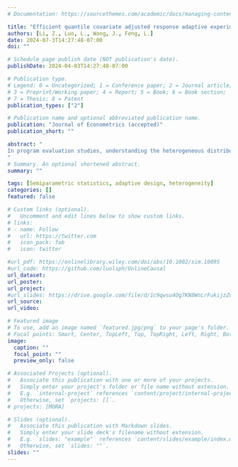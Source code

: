 ```yaml
---
# Documentation: https://sourcethemes.com/academic/docs/managing-content/

title: "Efficient quantile covariate adjusted response adaptive experiments"
authors: [Li, Z., Luo, L., Wang, J., Feng, L.]
date: 2024-07-3T14:27:48-07:00
doi: ""

# Schedule page publish date (NOT publication's date).
publishDate: 2024-04-03T14:27:48-07:00

# Publication type.
# Legend: 0 = Uncategorized; 1 = Conference paper; 2 = Journal article;
# 3 = Preprint/Working paper; 4 = Report; 5 = Book; 6 = Book section;
# 7 = Thesis; 8 = Patent
publication_types: ["2"]

# Publication name and optional abbreviated publication name.
publication: "Journal of Econometrics (accepted)"
publication_short: ""

abstract: "
In program evaluation studies, understanding the heterogeneous distributional impacts of a program beyond the average effect is crucial. Quantile treatment effect (QTE) provides a natural measure to capture such heterogeneity. While much of the existing work for estimating QTE has focused on analyzing observational data based on untestable causal assumptions, little work has gone into designing randomized experiments specifically for estimating QTE. In this manuscript, we propose two covariate-adjusted response adaptive design strategies--fully adaptive designs and multi-stage designs--to efficiently estimate the QTE. We demonstrate that the QTE estimator obtained from our designs attains the optimal variance lower bound from a semiparametric theory perspective, which does not impose any parametric assumptions on underlying data distributions. Moreover, we show that using continuous covariates in multi-stage designs can improve the precision of the estimated QTE compared to the classical fully adaptive setting. We illustrate the finite-sample performance of our designs through Monte Carlo experiments and one synthetic case study on charitable giving. Our proposed designs offer a new approach to conducting randomized experiments to estimate QTE, which can have important implications for policy and program evaluation.
"
# Summary. An optional shortened abstract.
summary: ""

tags: [Semiparametric statistics, adaptive design, heterogeneity]
categories: []
featured: false

# Custom links (optional).
#   Uncomment and edit lines below to show custom links.
# links:
# - name: Follow
#   url: https://twitter.com
#   icon_pack: fab
#   icon: twitter

#url_pdf: https://onlinelibrary.wiley.com/doi/abs/10.1002/sim.10095
#url_code: https://github.com/luolsph/OnlineCausal
url_dataset:
url_poster: 
url_project:
#url_slides: https://drive.google.com/file/d/1c9qwsu4Og7KN8WnLrFukijzZoh9Mbd6D/view?usp=sharing
url_source:
url_video:

# Featured image
# To use, add an image named `featured.jpg/png` to your page's folder. 
# Focal points: Smart, Center, TopLeft, Top, TopRight, Left, Right, BottomLeft, Bottom, BottomRight.
image:
  caption: ""
  focal_point: ""
  preview_only: false

# Associated Projects (optional).
#   Associate this publication with one or more of your projects.
#   Simply enter your project's folder or file name without extension.
#   E.g. `internal-project` references `content/project/internal-project/index.md`.
#   Otherwise, set `projects: []`.
# projects: [MORA]

# Slides (optional).
#   Associate this publication with Markdown slides.
#   Simply enter your slide deck's filename without extension.
#   E.g. `slides: "example"` references `content/slides/example/index.md`.
#   Otherwise, set `slides: ""`.
slides: ""
---
```

